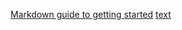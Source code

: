 [Markdown guide to getting started](https://www.markdownguide.org/getting-started/)
[text](https://daringfireball.net/projects/markdown/)